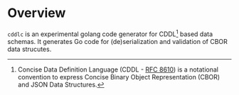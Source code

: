 # Overview

`cddlc` is an experimental golang code generator for CDDL[^1] based data schemas. It generates Go code for (de)serialization and validation of CBOR data strucutes.


[^1]:
    Concise Data Definition Language (CDDL - [RFC 8610](https://www.rfc-editor.org/rfc/rfc8610.txt)) is a notational convention to express Concise Binary Object Representation (CBOR) and JSON Data Structures.
